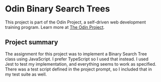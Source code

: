 # Odin Binary Search Trees

This project is part of the Odin Project, a self-driven web development training program. Learn more at [The Odin Project](https://theodinproject.com/).

## Project summary

The assignment for this project was to implement a Binary Search Tree class using JavaScript. I prefer TypeScript so I used that instead. I used Jest to test my implementation, and everything seems to work as specified. There was a test script defined in the project prompt, so I included that in my test suite as well.

